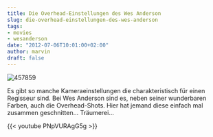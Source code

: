 ```yaml
---
title: Die Overhead-Einstellungen des Wes Anderson
slug: die-overhead-einstellungen-des-wes-anderson
tags:
- movies
- wesanderson
date: "2012-07-06T10:01:00+02:00"
author: marvin
draft: false
---
```

![457859](/images/457859.jpg)

Es gibt so manche Kameraeinstellungen die charakteristisch für einen
Regisseur sind. Bei Wes Anderson sind es, neben seiner wunderbaren
Farben, auch die Overhead-Shots. Hier hat jemand diese einfach mal
zusammen geschnitten... Träumerei...

{{< youtube PNpVURAgG5g >}}